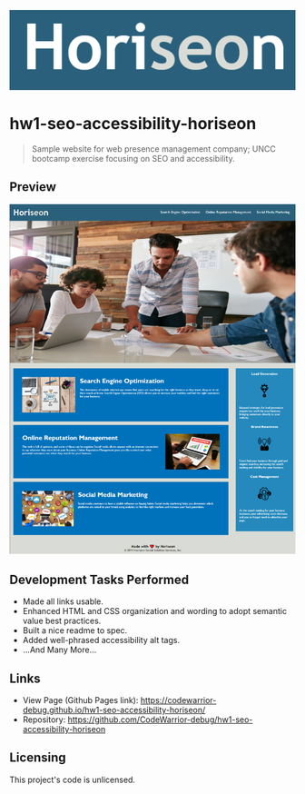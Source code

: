![Logo](https://github.com/CodeWarrior-debug/hw1-seo-accessibility-horiseon/blob/main/images/logo.png)

# hw1-seo-accessibility-horiseon
> Sample website for web presence management company; UNCC bootcamp exercise focusing on SEO and accessibility.

## Preview
![Page Preview](https://github.com/CodeWarrior-debug/hw1-seo-accessibility-horiseon/blob/main/images/screenshothoriseon.png)

## Development Tasks Performed

- Made all links usable.
- Enhanced HTML and CSS organization and wording to adopt semantic value best practices.
- Built a nice readme to spec.
- Added well-phrased accessibility alt tags.
- ...And Many More...

## Links

- View Page (Github Pages link): https://codewarrior-debug.github.io/hw1-seo-accessibility-horiseon/
- Repository: https://github.com/CodeWarrior-debug/hw1-seo-accessibility-horiseon

## Licensing

This project's code is unlicensed.
